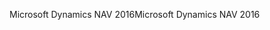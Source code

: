 <span data-ttu-id="fb9bc-101">Microsoft Dynamics NAV 2016</span><span class="sxs-lookup"><span data-stu-id="fb9bc-101">Microsoft Dynamics NAV 2016</span></span>